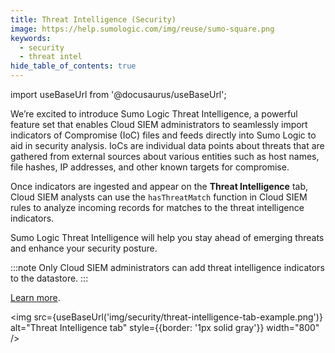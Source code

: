 ```yaml
---
title: Threat Intelligence (Security)
image: https://help.sumologic.com/img/reuse/sumo-square.png
keywords:
  - security
  - threat intel
hide_table_of_contents: true
---
```


import useBaseUrl from '@docusaurus/useBaseUrl';



We’re excited to introduce Sumo Logic Threat Intelligence, a powerful feature set that enables Cloud SIEM administrators to seamlessly import indicators of Compromise (IoC) files and feeds directly into Sumo Logic to aid in security analysis. IoCs are individual data points about threats that are gathered from external sources about various entities such as host names, file hashes, IP addresses, and other known targets for compromise. 

Once indicators are ingested and appear on the **Threat Intelligence** tab, Cloud SIEM analysts can use the `hasThreatMatch` function in Cloud SIEM rules to analyze incoming records for matches to the threat intelligence indicators.

Sumo Logic Threat Intelligence will help you stay ahead of emerging threats and enhance your security posture.

:::note
Only Cloud SIEM administrators can add threat intelligence indicators to the datastore.
:::

[Learn more](/docs/security/threat-intelligence/about-threat-intelligence).

<img src={useBaseUrl('img/security/threat-intelligence-tab-example.png')} alt="Threat Intelligence tab" style={{border: '1px solid gray'}} width="800" />
